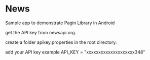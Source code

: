 # News
Sample app to demonstrate Pagin Library in Android

get the API key from newsapi.org.

create a folder apikey.properties in the root directory.

add your API key
example API_KEY = "xxxxxxxxxxxxxxxxxxxx348"
